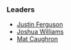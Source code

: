 ### Leaders

* [Justin Ferguson](mailto:justin.ferguson@owasp.org)
* [Joshua Williams](mailto:j.williams@owasp.org)
* [Mat Caughron](mailto:caughron@gmail.org)
